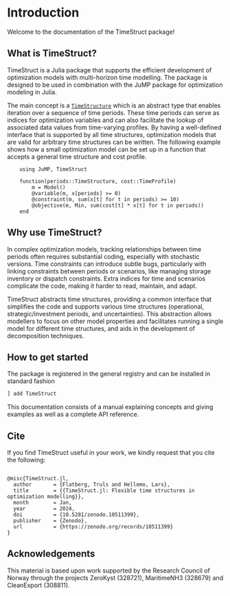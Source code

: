 # Introduction

Welcome to the documentation of the TimeStruct package!

## What is TimeStruct?

TimeStruct is a Julia package that supports the efficient development of optimization models with multi-horizon time modelling. The package is designed to be used in combination with the JuMP package for optimization modeling in Julia.

The main concept is a [`TimeStructure`](@ref) which is an abstract type that enables iteration over a sequence of time periods. These time periods can serve as indices for optimization variables and can also facilitate the lookup of associated data values from time-varying profiles. By having a well-defined interface that is supported by all time structures, optimization models that are valid for arbitrary time structures can be written. The following example shows how a small optimization model can be set up in a function that accepts a general time structure and cost profile.


```@ex
    using JuMP, TimeStruct

    function(periods::TimeStructure, cost::TimeProfile)
        m = Model()
        @variable(m, x[periods] >= 0)
        @constraint(m, sum(x[t] for t in periods) >= 10)
        @objective(m, Min, sum(cost[t] * x[t] for t in periods))
    end
```

## Why use TimeStruct?
In complex optimization models, tracking relationships between time periods often requires substantial coding, especially with stochastic versions. Time constraints can introduce subtle bugs, particularly with linking constraints between periods or scenarios, like managing storage inventory or dispatch constraints. Extra indices for time and scenarios complicate the code, making it harder to read, maintain, and adapt.

TimeStruct abstracts time structures, providing a common interface that simplifies the code and supports various time structures (operational, strategic/investment periods, and uncertainties). This abstraction allows modellers to focus on other model properties and facilitates running a single model for different time structures, and aids in the development of decomposition techniques.

## How to get started

The package is registered in the general registry and can be installed in standard fashion

```julia
] add TimeStruct
```

This documentation consists of a manual explaining concepts and giving examples as well as a complete
API reference.

## Cite

If you find TimeStruct useful in your work, we kindly request that you cite the
following:
```

@misc{TimeStruct.jl,
  author       = {Flatberg, Truls and Hellemo, Lars},
  title        = {{TimeStruct.jl: Flexible time structures in optimization modelling}},
  month        = Jan,
  year         = 2024,
  doi          = {10.5281/zenodo.10511399},
  publisher    = {Zenodo},
  url          = {https://zenodo.org/records/10511399}
}
```

## Acknowledgements

This material is based upon work supported by the Research Council of Norway through the projects ZeroKyst (328721), MaritimeNH3 (328679) and CleanExport (308811).
